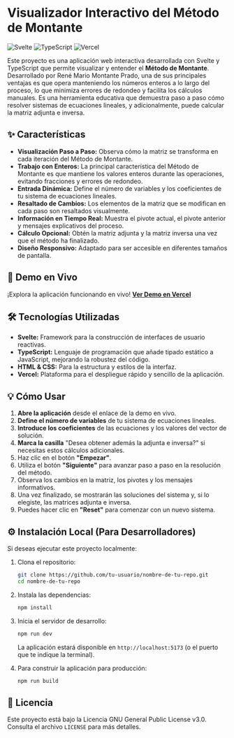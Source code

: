 # Visualizador Interactivo del Método de Montante

![Svelte](https://img.shields.io/badge/Svelte-4A4A55?style=for-the-badge&logo=svelte&logoColor=FF3E00)
![TypeScript](https://img.shields.io/badge/TypeScript-007ACC?style=for-the-badge&logo=typescript&logoColor=white)
![Vercel](https://img.shields.io/badge/Vercel-000000?style=for-the-badge&logo=vercel&logoColor=white)

Este proyecto es una aplicación web interactiva desarrollada con Svelte y TypeScript que permite visualizar y entender el **Método de Montante**. Desarrollado por René Mario Montante Prado, una de sus principales ventajas es que opera manteniendo los números enteros a lo largo del proceso, lo que minimiza errores de redondeo y facilita los cálculos manuales. Es una herramienta educativa que demuestra paso a paso cómo resolver sistemas de ecuaciones lineales, y adicionalmente, puede calcular la matriz adjunta e inversa.

## ✨ Características

*   **Visualización Paso a Paso:** Observa cómo la matriz se transforma en cada iteración del Método de Montante.
*   **Trabajo con Enteros:** La principal característica del Método de Montante es que mantiene los valores enteros durante las operaciones, evitando fracciones y errores de redondeo.
*   **Entrada Dinámica:** Define el número de variables y los coeficientes de tu sistema de ecuaciones lineales.
*   **Resaltado de Cambios:** Los elementos de la matriz que se modifican en cada paso son resaltados visualmente.
*   **Información en Tiempo Real:** Muestra el pivote actual, el pivote anterior y mensajes explicativos del proceso.
*   **Cálculo Opcional:** Obtén la matriz adjunta y la matriz inversa una vez que el método ha finalizado.
*   **Diseño Responsivo:** Adaptado para ser accesible en diferentes tamaños de pantalla.

## 🚀 Demo en Vivo

¡Explora la aplicación funcionando en vivo!
[**Ver Demo en Vercel**](https://montante-method.vercel.app)

## 🛠️ Tecnologías Utilizadas

*   **Svelte:** Framework para la construcción de interfaces de usuario reactivas.
*   **TypeScript:** Lenguaje de programación que añade tipado estático a JavaScript, mejorando la robustez del código.
*   **HTML & CSS:** Para la estructura y estilos de la interfaz.
*   **Vercel:** Plataforma para el despliegue rápido y sencillo de la aplicación.

## 💡 Cómo Usar

1.  **Abre la aplicación** desde el enlace de la demo en vivo.
2.  **Define el número de variables** de tu sistema de ecuaciones lineales.
3.  **Introduce los coeficientes** de las ecuaciones y los valores del vector de solución.
4.  **Marca la casilla** "Desea obtener además la adjunta e inversa?" si necesitas estos cálculos adicionales.
5.  Haz clic en el botón **"Empezar"**.
6.  Utiliza el botón **"Siguiente"** para avanzar paso a paso en la resolución del método.
7.  Observa los cambios en la matriz, los pivotes y los mensajes informativos.
8.  Una vez finalizado, se mostrarán las soluciones del sistema y, si lo elegiste, las matrices adjunta e inversa.
9.  Puedes hacer clic en **"Reset"** para comenzar con un nuevo sistema.

## ⚙️ Instalación Local (Para Desarrolladores)

Si deseas ejecutar este proyecto localmente:

1.  Clona el repositorio:
    ```bash
    git clone https://github.com/tu-usuario/nombre-de-tu-repo.git
    cd nombre-de-tu-repo
    ```
2.  Instala las dependencias:
    ```bash
    npm install
    ```
3.  Inicia el servidor de desarrollo:
    ```bash
    npm run dev
    ```
    La aplicación estará disponible en `http://localhost:5173` (o el puerto que te indique la terminal).

4.  Para construir la aplicación para producción:
    ```bash
    npm run build
    ```

## 📄 Licencia

Este proyecto está bajo la Licencia GNU General Public License v3.0. Consulta el archivo `LICENSE` para más detalles.
